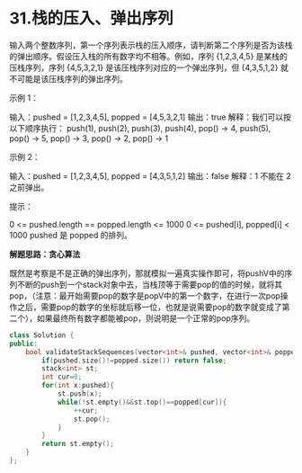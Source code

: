 # 31.栈的压入、弹出序列

输入两个整数序列，第一个序列表示栈的压入顺序，请判断第二个序列是否为该栈的弹出顺序。假设压入栈的所有数字均不相等。例如，序列 {1,2,3,4,5} 是某栈的压栈序列，序列 {4,5,3,2,1} 是该压栈序列对应的一个弹出序列，但 {4,3,5,1,2} 就不可能是该压栈序列的弹出序列。

 

示例 1：

输入：pushed = [1,2,3,4,5], popped = [4,5,3,2,1]
输出：true
解释：我们可以按以下顺序执行：
push(1), push(2), push(3), push(4), pop() -> 4,
push(5), pop() -> 5, pop() -> 3, pop() -> 2, pop() -> 1

示例 2：

输入：pushed = [1,2,3,4,5], popped = [4,3,5,1,2]
输出：false
解释：1 不能在 2 之前弹出。

提示：

0 <= pushed.length == popped.length <= 1000
0 <= pushed[i], popped[i] < 1000
pushed 是 popped 的排列。



**解题思路：贪心算法**

既然是考察是不是正确的弹出序列，那就模拟一遍真实操作即可，将pushV中的序列不断的push到一个stack对象中去，当栈顶等于需要pop的值的时候，就将其pop，（注意：最开始需要pop的数字是popV中的第一个数字，在进行一次pop操作之后，需要pop的数字的坐标就后移一位，也就是说需要pop的数字就变成了第二个），如果最终所有数字都能被pop，则说明是一个正常的pop序列。

```C++
class Solution {
public:
    bool validateStackSequences(vector<int>& pushed, vector<int>& popped) {
        if(pushed.size()!=popped.size()) return false;
        stack<int> st;
        int cur=0;
        for(int x:pushed){
            st.push(x);
            while(!st.empty()&&st.top()==popped[cur]){
                ++cur;
                st.pop();
            }
        }
        return st.empty();     
    }
};
```



